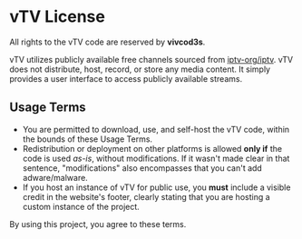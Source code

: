 # vTV License

All rights to the vTV code are reserved by **vivcod3s**.

vTV utilizes publicly available free channels sourced from [iptv-org/iptv](https://github.com/iptv-org/iptv). vTV does not distribute, host, record, or store any media content. It simply provides a user interface to access publicly available streams.

## Usage Terms

* You are permitted to download, use, and self-host the vTV code, within the bounds of these Usage Terms.
* Redistribution or deployment on other platforms is allowed **only if** the code is used *as-is*, without modifications. If it wasn't made clear in that sentence, "modifications" also encompasses that you can't add adware/malware.
* If you host an instance of vTV for public use, you **must** include a visible credit in the website's footer, clearly stating that you are hosting a custom instance of the project.

By using this project, you agree to these terms.

